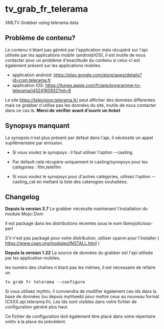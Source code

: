 # tv_grab_fr_telerama
XMLTV Grabber using telerama data

## Problème de contenu?
Le contenu n'étant pas généré par l'application mais récupéré sur l'api utilisée par les applications mobile (android/iOS), il est inutile de nous contacter pour un problème d'exactitude du contenu si celui-ci est également présent sur les applications mobiles.

* application android: https://play.google.com/store/apps/details?id=com.telerama.fr</br>
* application iOS: https://itunes.apple.com/fr/app/programme-tv-telerama/id324160932?mt=8</br>

Le site https://television.telerama.fr/ peut afficher des données differentes mais ce grabber n'utilise pas les données du site, inutile de nous contacter dans ce cas là.
<b>Merci de vérifier avant d'ouvrir un ticket</b>

## Synopsys manquant

Le synopsis n'est plus présent par defaut dans l'api, il nécéssite un appel supllémentaire par emission.
* Si vous voulez le synopsys : il faut utiliser l'option --casting
* Par default cela récupère uniquement le casting/synopsys pour les catégories : film,telefilm

* Si vous voulez le synopsys pour d'autres catégories, utilisez l'option --casting_cat en mettant la liste des caterogies souhaitées.


## Changelog

<b>Depuis la version 3.7</b>
Le grabber nécéssite maintenant l'installation du module Mojo::Dom

Il est packagé dans les distributions récentes sous le nom libmojolicious-perl

S'il n'est pas packagé pour votre distribution, utiliser cpanm pour l'installer ( https://www.cpan.org/modules/INSTALL.html )

<b>Depuis la version 1.22</b> La source de données du grabber est l'api utilisée par les application mobiles.

les numéro des chaînes n'étant pas les mêmes, il est nécessaire de refaire un
<pre>
tv_grab_fr_telerama --configure
</pre>
Si vous utilisez mythtv, il conviendra de modifier également ces ids dans la base de données (ou depuis myhtweb) pour mettre ceux au nouveau format (CXXX.api.telerama.fr). Les Ids sont visibles dans votre fichier de configuration généré plus haut.

Ce fichier de configuration doit également être placé dans votre répertoire xmltv à la place du précédent.
